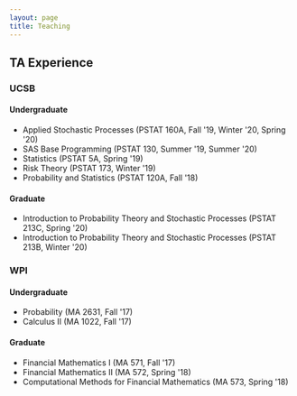 ```yaml
---
layout: page
title: Teaching
---
```


## TA Experience

### UCSB
#### Undergraduate
* Applied Stochastic Processes (PSTAT 160A, Fall '19, Winter '20, Spring '20)
* SAS Base Programming (PSTAT 130, Summer '19, Summer '20)
* Statistics (PSTAT 5A, Spring '19)
* Risk Theory (PSTAT 173, Winter '19)
* Probability and Statistics (PSTAT 120A, Fall '18)


#### Graduate
* Introduction to Probability Theory and Stochastic Processes (PSTAT 213C, Spring '20)
* Introduction to Probability Theory and Stochastic Processes (PSTAT 213B, Winter '20)

### WPI
#### Undergraduate
* Probability (MA 2631, Fall '17)
* Calculus II (MA 1022, Fall '17)

#### Graduate
* Financial Mathematics I (MA 571, Fall '17)
* Financial Mathematics II (MA 572, Spring '18)
* Computational Methods for Financial Mathematics (MA 573, Spring '18)


